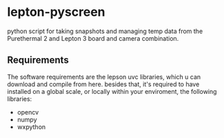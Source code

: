 # lepton-pyscreen
python script for taking snapshots and managing temp data from the Purethermal 2 and Lepton 3 board and camera combination.

## Requirements
The software requirements are the lepson uvc libraries, which u can download and compile from here.
besides that, it's required to have installed on a global scale, or locally within your enviroment, the following libraries:
+ opencv
+ numpy
+ wxpython
